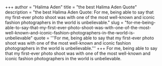 +++
author = "Halima Aden"
title = "the best Halima Aden Quote"
description = "the best Halima Aden Quote: For me, being able to say that my first-ever photo shoot was with one of the most well-known and iconic fashion photographers in the world is unbelievable."
slug = "for-me-being-able-to-say-that-my-first-ever-photo-shoot-was-with-one-of-the-most-well-known-and-iconic-fashion-photographers-in-the-world-is-unbelievable"
quote = '''For me, being able to say that my first-ever photo shoot was with one of the most well-known and iconic fashion photographers in the world is unbelievable.'''
+++
For me, being able to say that my first-ever photo shoot was with one of the most well-known and iconic fashion photographers in the world is unbelievable.
